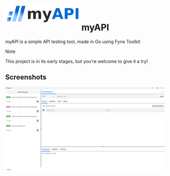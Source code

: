 ﻿<img src="/myapi-logo.png" alt="myAPI logo" title="myAPI" align="left" height="60px"/>
<br>

# myAPI

myAPI is a simple API testing tool, made in Go using Fyne Toolkit

> [!NOTE]
> This project is in its early stages, but you're welcome to give it a try!
> 

## Screenshots
![my-api-dev-state.png](https://github.com/vardanabhanot/myapi/blob/main/my-api-dev-state.png)
